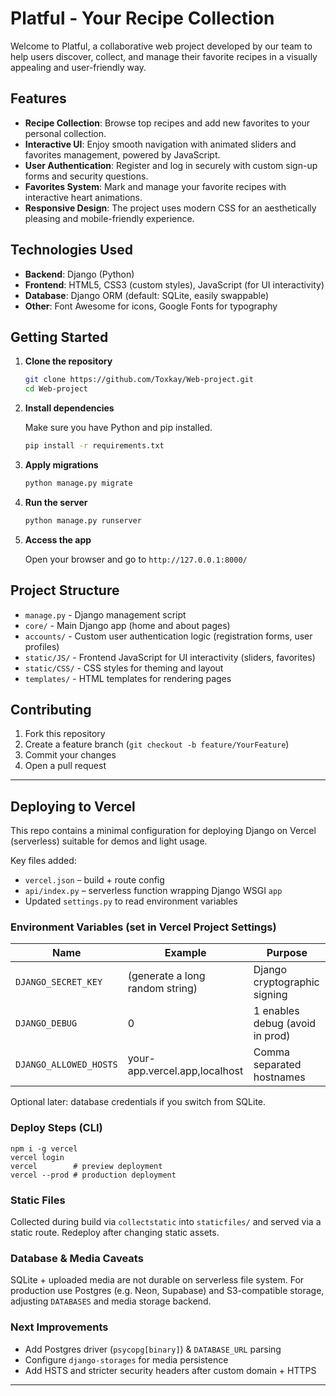 # Platful - Your Recipe Collection

Welcome to Platful, a collaborative web project developed by our team to help users discover, collect, and manage their favorite recipes in a visually appealing and user-friendly way.

## Features

- **Recipe Collection**: Browse top recipes and add new favorites to your personal collection.
- **Interactive UI**: Enjoy smooth navigation with animated sliders and favorites management, powered by JavaScript.
- **User Authentication**: Register and log in securely with custom sign-up forms and security questions.
- **Favorites System**: Mark and manage your favorite recipes with interactive heart animations.
- **Responsive Design**: The project uses modern CSS for an aesthetically pleasing and mobile-friendly experience.

## Technologies Used

- **Backend**: Django (Python)
- **Frontend**: HTML5, CSS3 (custom styles), JavaScript (for UI interactivity)
- **Database**: Django ORM (default: SQLite, easily swappable)
- **Other**: Font Awesome for icons, Google Fonts for typography

## Getting Started

1. **Clone the repository**

   ```bash
   git clone https://github.com/Toxkay/Web-project.git
   cd Web-project
   ```

2. **Install dependencies**

   Make sure you have Python and pip installed.

   ```bash
   pip install -r requirements.txt
   ```

3. **Apply migrations**

   ```bash
   python manage.py migrate
   ```

4. **Run the server**

   ```bash
   python manage.py runserver
   ```

5. **Access the app**

   Open your browser and go to `http://127.0.0.1:8000/`

## Project Structure

- `manage.py` - Django management script
- `core/` - Main Django app (home and about pages)
- `accounts/` - Custom user authentication logic (registration forms, user profiles)
- `static/JS/` - Frontend JavaScript for UI interactivity (sliders, favorites)
- `static/CSS/` - CSS styles for theming and layout
- `templates/` - HTML templates for rendering pages

## Contributing

1. Fork this repository
2. Create a feature branch (`git checkout -b feature/YourFeature`)
3. Commit your changes
4. Open a pull request

---

## Deploying to Vercel

This repo contains a minimal configuration for deploying Django on Vercel (serverless) suitable for demos and light usage.

Key files added:
- `vercel.json` – build + route config
- `api/index.py` – serverless function wrapping Django WSGI `app`
- Updated `settings.py` to read environment variables

### Environment Variables (set in Vercel Project Settings)
Name | Example | Purpose
-----|---------|--------
`DJANGO_SECRET_KEY` | (generate a long random string) | Django cryptographic signing
`DJANGO_DEBUG` | 0 | 1 enables debug (avoid in prod)
`DJANGO_ALLOWED_HOSTS` | your-app.vercel.app,localhost | Comma separated hostnames

Optional later: database credentials if you switch from SQLite.

### Deploy Steps (CLI)
```
npm i -g vercel
vercel login
vercel        # preview deployment
vercel --prod # production deployment
```

### Static Files
Collected during build via `collectstatic` into `staticfiles/` and served via a static route. Redeploy after changing static assets.

### Database & Media Caveats
SQLite + uploaded media are not durable on serverless file system. For production use Postgres (e.g. Neon, Supabase) and S3-compatible storage, adjusting `DATABASES` and media storage backend.

### Next Improvements
- Add Postgres driver (`psycopg[binary]`) & `DATABASE_URL` parsing
- Configure `django-storages` for media persistence
- Add HSTS and stricter security headers after custom domain + HTTPS

---
